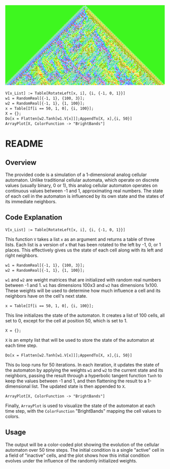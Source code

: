 <img style="image-rendering: pixelated" src="https://raw.githubusercontent.com/williamedwardhahn/HahnWolframCA/main/CA1.png" width = 600>


```wolfram
V[x_List] := Table[RotateLeft[x, i], {i, {-1, 0, 1}}]
w1 = RandomReal[{-1, 1}, {100, 3}];
w2 = RandomReal[{-1, 1}, {1, 100}];
x = Table[If[i == 50, 1, 0], {i, 100}];
X = {};
Do[x = Flatten[w2.Tanh[w1.V[x]]];AppendTo[X, x],{i, 50}]
ArrayPlot[X, ColorFunction -> "BrightBands"]
```


# README

## Overview

The provided code is a simulation of a 1-dimensional analog cellular automaton. Unlike traditional cellular automata, which operate on discrete values (usually binary, 0 or 1), this analog cellular automaton operates on continuous values between -1 and 1, approximating real numbers. The state of each cell in the automaton is influenced by its own state and the states of its immediate neighbors.

## Code Explanation

```wolfram
V[x_List] := Table[RotateLeft[x, i], {i, {-1, 0, 1}}]
```
This function `V` takes a list `x` as an argument and returns a table of three lists. Each list is a version of `x` that has been rotated to the left by -1, 0, or 1 places. This effectively gives us the state of each cell along with its left and right neighbors.

```wolfram
w1 = RandomReal[{-1, 1}, {100, 3}];
w2 = RandomReal[{-1, 1}, {1, 100}];
```
`w1` and `w2` are weight matrices that are initialized with random real numbers between -1 and 1. `w1` has dimensions 100x3 and `w2` has dimensions 1x100. These weights will be used to determine how much influence a cell and its neighbors have on the cell's next state.

```wolfram
x = Table[If[i == 50, 1, 0], {i, 100}];
```
This line initializes the state of the automaton. It creates a list of 100 cells, all set to 0, except for the cell at position 50, which is set to 1.

```wolfram
X = {};
```
`X` is an empty list that will be used to store the state of the automaton at each time step.

```wolfram
Do[x = Flatten[w2.Tanh[w1.V[x]]];AppendTo[X, x],{i, 50}]
```
This `Do` loop runs for 50 iterations. In each iteration, it updates the state of the automaton by applying the weights `w1` and `w2` to the current state and its neighbors, passing the result through a hyperbolic tangent function `Tanh` to keep the values between -1 and 1, and then flattening the result to a 1-dimensional list. The updated state is then appended to `X`.

```wolfram
ArrayPlot[X, ColorFunction -> "BrightBands"]
```
Finally, `ArrayPlot` is used to visualize the state of the automaton at each time step, with the `ColorFunction` "BrightBands" mapping the cell values to colors.

## Usage

The output will be a color-coded plot showing the evolution of the cellular automaton over 50 time steps. The initial condition is a single "active" cell in a field of "inactive" cells, and the plot shows how this initial condition evolves under the influence of the randomly initialized weights.
